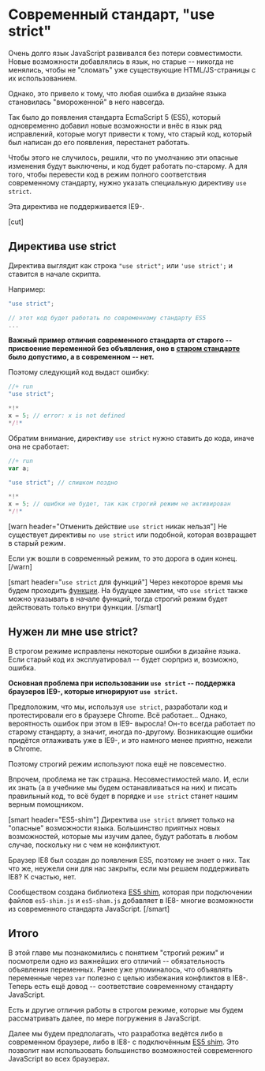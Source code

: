 # Современный стандарт, "use strict"

Очень долго язык JavaScript развивался без потери совместимости. Новые возможности добавлялись в язык, но старые -- никогда не менялись, чтобы не "сломать" уже существующие HTML/JS-страницы с их использованием.

Однако, это привело к тому, что любая ошибка в дизайне языка становилась "вмороженной" в него навсегда. 

Так было до появления стандарта EcmaScript 5 (ES5), который одновременно добавил новые возможности и внёс в язык ряд исправлений, которые могут привести к тому, что старый код, который был написан до его появления, перестанет работать.

Чтобы этого не случилось, решили, что по умолчанию эти опасные изменения будут выключены, и код будет работать по-старому. А для того, чтобы перевести код в режим полного соответствия современному стандарту, нужно указать специальную директиву `use strict`. 

Эта директива не поддерживается IE9-.

[cut]

## Директива use strict

Директива выглядит как строка `"use strict";` или `'use strict';` и ставится в начале скрипта.

Например:

```js
"use strict";

// этот код будет работать по современному стандарту ES5
...
```

**Важный пример отличия современного стандарта от старого -- присвоение переменной без объявления, оно в [старом стандарте](http://www.ecma-international.org/publications/files/ECMA-ST-ARCH/ECMA-262,%203rd%20edition,%20December%201999.pdf) было допустимо, а в современном -- нет.**

Поэтому следующий код выдаст ошибку:

```js
//+ run
"use strict";

*!*
x = 5; // error: x is not defined
*/!*
```

Обратим внимание, директиву `use strict` нужно ставить до кода, иначе она не сработает:

```js
//+ run
var a;

"use strict"; // слишком поздно

*!*
x = 5; // ошибки не будет, так как строгий режим не активирован
*/!*
```

[warn header="Отменить действие `use strict` никак нельзя"]
Не существует директивы `no use strict` или подобной, которая возвращает в старый режим. 

Если уж вошли в современный режим, то это дорога в один конец.
[/warn]

[smart header="`use strict` для функций"]
Через некоторое время мы будем проходить [функции](/function-basics). На будущее заметим, что `use strict` также можно указывать в начале функций, тогда строгий режим будет действовать только внутри функции.
[/smart]

## Нужен ли мне use strict?

В строгом режиме исправлены некоторые ошибки в дизайне языка. Если старый код их эксплуатировал -- будет сюрприз и, возможно, ошибка.

**Основная проблема при использовании `use strict` -- поддержка браузеров IE9-, которые игнорируют `use strict`.**

Предположим, что мы, используя `use strict`, разработали код и протестировали его в браузере Chrome. Всё работает... Однако, вероятность ошибок при этом в IE9- выросла! Он-то всегда работает по старому стандарту, а значит, иногда по-другому. Возникающие ошибки придётся отлаживать уже в IE9-, и это намного менее приятно, нежели в Chrome. 

Поэтому строгий режим используют пока ещё не повсеместно.

Впрочем, проблема не так страшна. Несовместимостей мало. И, если их знать (а в учебнике мы будем останавливаться на них) и писать правильный код, то всё будет в порядке и `use strict` станет нашим верным помощником. 

[smart header="ES5-shim"]
Директива `use strict` влияет только на "опасные" возможности языка. Большинство приятных новых возможностей, которые мы изучим далее, будут работать в любом случае, поскольку ни с чем не конфликтуют.

Браузер IE8 был создан до появления ES5, поэтому не знает о них. Так что же, неужели они для нас закрыты, если мы решаем поддерживать IE8? К счастью, нет.

Сообществом создана библиотека [ES5 shim](https://github.com/es-shims/es5-shim), которая при подключении файлов `es5-shim.js` и `es5-sham.js` добавляет в IE8- многие возможности из современного стандарта JavaScript.
[/smart]

## Итого

В этой главе мы познакомились с понятием "строгий режим" и посмотрели одно из важнейших его отличий -- обязательность объявления переменных. Ранее уже упоминалось, что объявлять переменные через `var` полезно с целью избежания конфликтов в IE8-. Теперь есть ещё довод -- соответствие современному стандарту JavaScript.

Есть и другие отличия работы в строгом режиме, которые мы будем рассматривать далее, по мере погружения в JavaScript.

Далее мы будем предполагать, что разработка ведётся либо в современном браузере, либо в IE8- с подключённым [ES5 shim](https://github.com/es-shims/es5-shim). Это позволит нам использовать большинство возможностей современного JavaScript во всех браузерах.
